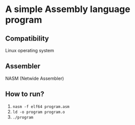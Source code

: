 <h1>A simple Assembly language program</h1>
<h2>Compatibility</h2>
<p>Linux operating system</p>
<h2>Assembler</h2>
<p>NASM (Netwide Assembler)</p>
<h2>How to run?</h2>
<ol>
  <li><code>nasm -f elf64 program.asm</code></li>
  <li><code>ld -o program program.o</code></li>
  <li><code>./program</code></li>
</ol>
